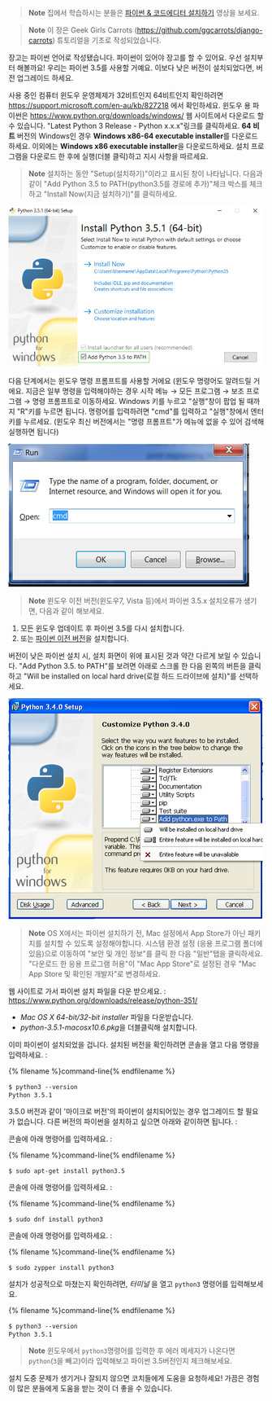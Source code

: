 
> **Note** 집에서 학습하시는 분들은 [파이썬 & 코드에디터 설치하기](https://www.youtube.com/watch?v=pVTaqzKZCdA) 영상을 보세요.


> **Note** 이 장은 Geek Girls Carrots (https://github.com/ggcarrots/django-carrots) 튜토리얼을 기초로 작성되었습니다.

장고는 파이썬 언어로 작성됐습니다. 파이썬이 있어야 장고를 할 수 있어요. 우선 설치부터 해볼까요! 우리는 파이썬 3.5를 사용할 거예요. 이보다 낮은 버전이 설치되었다면, 버전 업그레이드 하세요.

<!--sec data-title="Windows" data-id="python_windows_ko" data-collapse=true ces-->

사용 중인 컴퓨터 윈도우 운영체제가 32비트인지 64비트인지 확인하려면 https://support.microsoft.com/en-au/kb/827218 에서 확인하세요. 윈도우 용 파이썬은 https://www.python.org/downloads/windows/ 웹 사이트에서 다운로드 할 수 있습니다. "Latest Python 3 Release - Python x.x.x"링크를 클릭하세요. **64 비트** 버전의 Windows인 경우 **Windows x86-64 executable installer**를 다운로드하세요. 이외에는 **Windows x86 executable installer**을 다운로드하세요. 설치 프로그램을 다운로드 한 후에 실행(더블 클릭)하고 지시 사항을 따르세요.

> **Note** 설치하는 동안 "Setup(설치하기)"이라고 표시된 창이 나타납니다. 다음과 같이 "Add Python 3.5 to PATH(python3.5를 경로에 추가)"체크 박스를 체크하고 "Install Now(지금 설치하기)"를 클릭하세요.

![Don't forget to add Python to the Path](../python_installation/images/python-installation-options.png)

다음 단계에서는 윈도우 명령 프롬프트를 사용할 거에요 (윈도우 명령어도 알려드릴 거에요. 지금은 일부 명령을 입력해야하는 경우 시작 메뉴 → 모든 프로그램 → 보조 프로그램 → 명령 프롬프트로 이동하세요. Windows 키를 누르고 "실행"창이 팝업 될 때까지 "R"키를 누르면 됩니다. 명령어를 입력하려면 "cmd"를 입력하고 "실행"창에서 엔터키를 누르세요. (윈도우 최신 버전에서는 "명령 프롬프트"가 메뉴에 없을 수 있어 검색해 실행하면 됩니다)

![Type "cmd" in the "Run" window](../python_installation/images/windows-plus-r.png)

> **Note** 윈도우 이전 버전(윈도우7, Vista 등)에서 파이썬 3.5.x 설치오류가 생기면, 다음과 같이 해보세요.

1. 모든 윈도우 업데이트 후 파이썬 3.5를 다시 설치합니다.
2. 또는 [파이썬 이전 버전](https://www.python.org/downloads/windows/)을 설치합니다. 

버전이 낮은 파이썬 설치 시, 설치 화면이 위에 표시된 것과 약간 다르게 보일 수 있습니다. "Add Python 3.5. to PATH"를 보려면 아래로 스크롤 한 다음 왼쪽의 버튼을 클릭하고 "Will be installed on local hard drive(로컬 하드 드라이브에 설치)"를 선택하세요.

![Add Python to the Path, older versions](../python_installation/images/add_python_to_windows_path.png)

<!--endsec-->

<!--sec data-title="OS X" data-id="python_OSX_ko"
data-collapse=true ces-->

> **Note** OS X에서는 파이썬 설치하기 전, Mac 설정에서 App Store가 아닌 패키지를 설치할 수 있도록 설정해야합니다. 시스템 환경 설정 (응용 프로그램 폴더에 있음)으로 이동하여 "보안 및 개인 정보"를 클릭 한 다음 "일반"탭을 클릭하세요. "다운로드 한 응용 프로그램 허용"이 "Mac App Store"로 설정된 경우 "Mac App Store 및 확인된 개발자"로 변경하세요.

웹 사이트로 가서 파이썬 설치 파일을 다운 받으세요. : https://www.python.org/downloads/release/python-351/

* *Mac OS X 64-bit/32-bit installer* 파일을 다운받습니다.
* *python-3.5.1-macosx10.6.pkg*을 더블클릭해 설치합니다.

<!--endsec-->

<!--sec data-title="Linux" data-id="python_linux_ko"
data-collapse=true ces-->

이미 파이썬이 설치되었을 겁니다. 설치된 버전을 확인하려면 콘솔을 열고 다음 명령을 입력하세요. :

{% filename %}command-line{% endfilename %}
```
$ python3 --version
Python 3.5.1
```

3.5.0 버전과 같이 '마이크로 버전'의 파이썬이 설치되어있는 경우 업그레이드 할 필요가 없습니다. 다른 버전의 파이썬을 설치하고 싶으면 아래와 같이하면 됩니다. :

<!--endsec-->


<!--sec data-title="Debian / Ubuntu" data-id="python_debian_ko"
data-collapse=true ces-->

콘솔에 아래 명령어를 입력하세요. :

{% filename %}command-line{% endfilename %}
```
$ sudo apt-get install python3.5
```

<!--endsec-->

<!--sec data-title="Fedora" data-id="python_fedora_ko"
data-collapse=true ces-->

콘솔에 아래 명령어를 입력하세요. :

{% filename %}command-line{% endfilename %}
```
$ sudo dnf install python3
```

<!--endsec-->

<!--sec data-title="openSUSE" data-id="python_openSUSE_ko"
data-collapse=true ces-->

콘솔에 아래 명령어를 입력하세요. :

{% filename %}command-line{% endfilename %}
```
$ sudo zypper install python3
```

<!--endsec-->

설치가 성공적으로 마쳤는지 확인하려면, *터미널* 을 열고 `python3` 명령어를 입력해보세요.

{% filename %}command-line{% endfilename %}
```
$ python3 --version
Python 3.5.1
```

> **Note** 윈도우에서 `python3`명령어를 입력한 후 에러 메세지가 나온다면 `python`(`3`을 빼고)이라 입력해보고 파이썬 3.5버전인지 체크해보세요.

설치 도중 문제가 생기거나 잘되지 않으면 코치들에게 도움을 요청하세요! 가끔은 경험이 많은 분들에게 도움을 받는 것이 더 좋을 수 있습니다.
